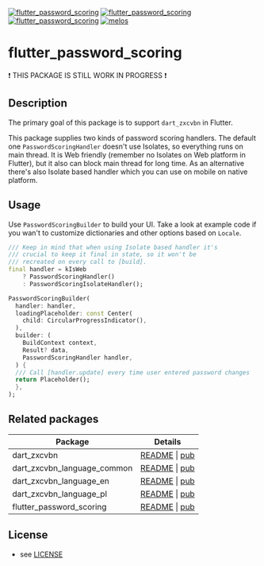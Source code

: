 [![flutter_password_scoring](https://img.shields.io/pub/v/flutter_password_scoring.svg)](https://pub.dev/packages/flutter_password_scoring)
[![flutter_password_scoring](https://img.shields.io/github/license/inway/dart_zxcvbn)](LICENSE)
[![flutter_password_scoring](https://github.com/inway/dart_zxcvbn/actions/workflows/dart.yml/badge.svg)](https://github.com/inway/dart_zxcvbn/actions/workflows/dart.yml)
[![melos](https://img.shields.io/badge/maintained%20with-melos-f700ff.svg?style=flat-square)](https://github.com/inway/dart_zxcvbn)

# flutter_password_scoring

❗ THIS PACKAGE IS STILL WORK IN PROGRESS ❗

## Description

The primary goal of this package is to support `dart_zxcvbn` in Flutter.

This package supplies two kinds of password scoring handlers. The default one
`PasswordScoringHandler` doesn't use Isolates, so everything runs on main
thread. It is Web friendly (remember no Isolates on Web platform in Flutter),
but it also can block main thread for long time. As an alternative there's also
Isolate based handler which you can use on mobile on native platform.

## Usage

Use `PasswordScoringBuilder` to build your UI. Take a look at example code if
you wan't to customize dictionaries and other options based on `Locale`.

```dart
/// Keep in mind that when using Isolate based handler it's
/// crucial to keep it final in state, so it won't be
/// recreated on every call to [build].
final handler = kIsWeb
    ? PasswordScoringHandler()
    : PasswordScoringIsolateHandler();

PasswordScoringBuilder(
  handler: handler,
  loadingPlaceholder: const Center(
    child: CircularProgressIndicator(),
  ),
  builder: (
    BuildContext context,
    Result? data,
    PasswordScoringHandler handler,
  ) {
  /// Call [handler.update] every time user entered password changes
  return Placeholder();
  },
);
```

## Related packages

| Package                     | Details                                                                                                                                                                |
| --------------------------- | ---------------------------------------------------------------------------------------------------------------------------------------------------------------------- |
| dart_zxcvbn                 | [README](https://github.com/inway/dart_zxcvbn/blob/main/packages/dart_zxcvbn/README.md) \| [pub](https://pub.dev/packages/dart_zxcvbn)                                 |
| dart_zxcvbn_language_common | [README](https://github.com/inway/dart_zxcvbn/blob/main/packages/dart_zxcvbn_language_common/README.md) \| [pub](https://pub.dev/packages/dart_zxcvbn_language_common) |
| dart_zxcvbn_language_en     | [README](https://github.com/inway/dart_zxcvbn/blob/main/packages/dart_zxcvbn_language_en/README.md) \| [pub](https://pub.dev/packages/dart_zxcvbn_language_en)         |
| dart_zxcvbn_language_pl     | [README](https://github.com/inway/dart_zxcvbn/blob/main/packages/dart_zxcvbn_language_pl/README.md) \| [pub](https://pub.dev/packages/dart_zxcvbn_language_pl)         |
| flutter_password_scoring    | [README](https://github.com/inway/dart_zxcvbn/blob/main/packages/flutter_password_scoring/README.md) \| [pub](https://pub.dev/packages/flutter_password_scoring)       |

## License

- see [LICENSE](https://github.com/inway/dart_zxcvbn/LICENSE)
